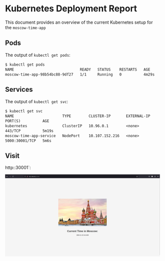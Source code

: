# Kubernetes Deployment Report

This document provides an overview of the current Kubernetes setup for the `moscow-time-app`

## Pods

The output of `kubectl get pods`:

```
$ kubectl get pods
NAME                              READY   STATUS    RESTARTS   AGE
moscow-time-app-98b54bc88-9df27   1/1     Running   0          4m29s
```

## Services

The output of `kubectl get svc`:
```
$ kubectl get svc
NAME                      TYPE        CLUSTER-IP       EXTERNAL-IP   PORT(S)          AGE
kubernetes                ClusterIP   10.96.0.1        <none>        443/TCP          5m19s
moscow-time-app-service   NodePort    10.107.152.216   <none>        5000:30001/TCP   5m6s
```

## Visit 

http:<minikube ip>:30001`:

![Minikube](./minikube.png)